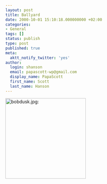 ```yaml
---
layout: post
title: Ballyard
date: 2000-10-01 15:10:18.000000000 +02:00
categories:
- General
tags: []
status: publish
type: post
published: true
meta:
  aktt_notify_twitter: 'yes'
author:
  login: shanson
  email: papascott-wp@gmail.com
  display_name: PapaScott
  first_name: Scott
  last_name: Hanson
---
```

<p><a href="http://www.azdiamondbacks.com/bob/"><img src="https://www.papascott.de/wordpress/wp-content/uploads/2000/10/bobdusk.jpg" height="251" width="250" border="0" alt="bobdusk.jpg: " /></a></p>

